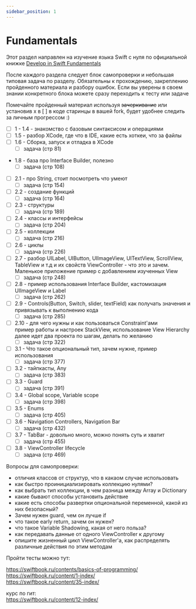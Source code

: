 ```yaml
---
sidebar_position: 1
---
```


# Fundamentals

Этот раздел направлен на изучение языка Swift с нуля по официальной книжке [Develop in Swift Fundamentals](https://books.apple.com/ru/book/develop-in-swift-fundamentals/id1556365994?l=en)

После каждого раздела следует блок самопроверки и небольшая типовая задача по разделу. Обязательны к прохождению, закреплению пройденного материала и разбору ошибок. Если вы уверены в своем знании конкретного блока можете сразу переходить к тесту или задаче

Помечайте пройденный материал используя ~~зачеркивание~~ или установив x в [ ] в коде старинцы в вашей fork, будет удобнее следить за личным прогрессом :)

- [ ] 1 - 1.4 - знакомство с базовым синтаксисом и операциями  
- [ ] 1.5 - разбор XCode, где что в IDE, какие есть хоткеи, что за файлы
- [ ] 1.6 - Сборка, запуск и отладка в XCode
  - [ ] задача (стр 81)
- 1.8 - база про Interface Builder, полезно
  - [ ] задача (стр 108)
- [ ] 2.1 - про String, стоит посмотреть что умеют
  - [ ] задача (стр 154)
- [ ] 2.2 - создание функций
  - [ ] задача (стр 164)
- [ ] 2.3 - структуры  
  - [ ] задача (стр 189)
- [ ] 2.4 - классы и интерфейсы
  - [ ] задача (стр 204)
- [ ] 2.5 - коллекции  
  - [ ] задача (стр 216)
- [ ] 2.6 - циклы  
  - [ ] задача (стр 226)
- [ ] 2.7 - разбор UILabel, UIButton, UIImageView, UITextView, ScrollView, TableView и т.д и их свойств
ViewController - что это и зачем. Маленькое приложение пример с добавлением изученных View
  - [ ] задача (стр 248)
- [ ] 2.8 - пример использования Interface Builder, кастомизация UIImageView и Label
  - [ ] задача (стр 262)
- [ ] 2.9 - Controls(Button, Switch, slider, textField) как получать значения и привязывать к выполнению кода
  - [ ] задача (стр 285)
- [ ] 2.10 - для чего нужны и как пользоваться Constraint'ами  
пример работы и настроек StackView, использование View Hierarchy  
далее идет два проекта по шагам, делать по желанию  
  - [ ] задача (стр 322)
- [ ] 3.1 - Что такое опциональный тип, зачем нужне, пример использования
  - [ ] задача (стр 377)
- [ ] 3.2 - тайпкасты, Any
  - [ ] задача (стр 383)
- [ ] 3.3 - Guard  
  - [ ] задача (стр 391)
- [ ] 3.4 - Global scope, Variable scope
  - [ ] задача (стр 398)
- [ ] 3.5 - Enums  
  - [ ] задача (стр 405)
- [ ] 3.6 - Navigation Controllers, Navigation Bar
  - [ ] задача (стр 432)
- [ ] 3.7 - TabBar - довольно много, можно понять суть и хватит
  - [ ] задача (стр 455)
- [ ] 3.8 - ViewController lifecycle
  - [ ] задача (стр 469)

Вопросы для самопроверки:
 - отличия классов от структур, что в какаом случае использовать
 - как быстро проинициализировать коллекцию нулями?
 - как выбрать тип коллекции, в чем разница между Array и Dictionary
 - какие бывают способы установить действие
 - какие есть способы развертки опциональной переменной, какой из них безопасный?
 - Зачем нужен guard, чем он лучше if 
 - что такое early return, зачем он нужен?
 - что такое Variable Shadowing, какая от него польза?
 - как передавать данные от одного ViewController к другому
 - опишите жизненный цикл ViewController'a, как распределять различные действия по этим методам 

Пройти тесты можно тут:

https://swiftbook.ru/contents/basics-of-programming/  
https://swiftbook.ru/content/1-index/  
https://swiftbook.ru/content/35-index/  

курс по гит:  
https://swiftbook.ru/content/12-index/